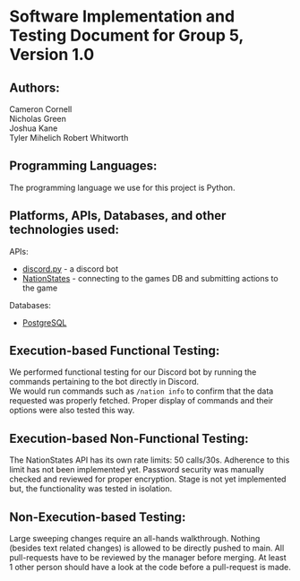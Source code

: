 # Software Implementation and Testing Document for Group 5, Version 1.0

## Authors:
Cameron Cornell  
Nicholas Green  
Joshua Kane  
Tyler Mihelich
Robert Whitworth

## Programming Languages:
The programming language we use for this project is Python.

## Platforms, APIs, Databases, and other technologies used:
APIs:
 * [discord.py](https://discordpy.readthedocs.io/en/latest/) - a discord bot
 * [NationStates](https://www.nationstates.net/pages/api.html) - connecting to the games DB and submitting actions to the game  

Databases:
 * [PostgreSQL](https://www.postgresql.org/)

## Execution-based Functional Testing:
We performed functional testing for our Discord bot by running the commands pertaining to the bot directly in Discord.  
We would run commands such as `/nation info` to confirm that the data requested was properly fetched. Proper display of commands and their options were also tested this way.   

## Execution-based Non-Functional Testing:
The NationStates API has its own rate limits: 50 calls/30s. Adherence to this limit has not been implemented yet. Password security was manually checked and reviewed for proper encryption. Stage is not yet implemented but, the functionality was tested in isolation.

## Non-Execution-based Testing:
Large sweeping changes require an all-hands walkthrough. Nothing (besides text related changes) is allowed to be directly pushed to main. All pull-requests have to be reviewed by the manager before merging. At least 1 other person should have a look at the code before a pull-request is made.
